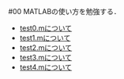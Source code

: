 #00
MATLABの使い方を勉強する．

- [test0.mについて](/6314089/00/test0.md)
- [test1.mについて](/6314089/00/test1.md)
- [test2.mについて](/6314089/00/test2.md)
- [test3.mについて](/6314089/00/test3.md)
- [test4.mについて](/6314089/00/test4.md)

